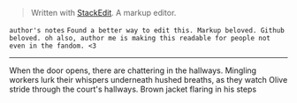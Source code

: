 


> Written with [StackEdit](https://stackedit.io/). A markup editor.

`author's notes` 
 `Found a better way to edit this. Markup beloved. Github beloved.
 oh also, author me is making this readable for people not even in the fandom. <3`  
*** 
When the door opens, there are chattering in the hallways. 
Mingling workers lurk their whispers underneath hushed breaths, as they watch Olive stride through the court's hallways. Brown jacket flaring in his steps 
<!--stackedit_data:
eyJoaXN0b3J5IjpbNjU5OTQ5Mzc4LC0zOTM0OTQ1MDUsLTMwOD
I5MTg0OCwtMjA2OTEyODE0MCwtNTMwNjMzNTYsLTU0NzA3Mzc2
MSwtMTA4ODI3OTE4NywxNjAzMTEyNDc2LC0xNjU5NDg1NzU1LC
0xNDczODY3OTQsMjEyODc5NzQ0NF19
-->